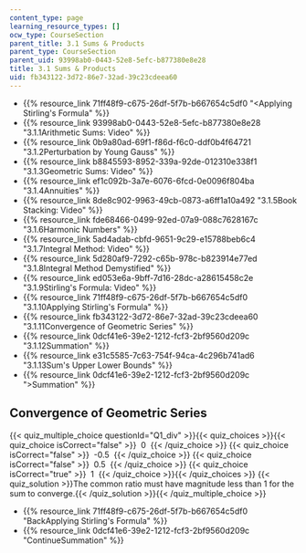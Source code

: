 ```yaml
---
content_type: page
learning_resource_types: []
ocw_type: CourseSection
parent_title: 3.1 Sums & Products
parent_type: CourseSection
parent_uid: 93998ab0-0443-52e8-5efc-b877380e8e28
title: 3.1 Sums & Products
uid: fb343122-3d72-86e7-32ad-39c23cdeea60
---
```


*   {{% resource_link 71ff48f9-c675-26df-5f7b-b667654c5df0 "\<Applying Stirling's Formula" %}}
*   {{% resource_link 93998ab0-0443-52e8-5efc-b877380e8e28 "3.1.1Arithmetic Sums: Video" %}}
*   {{% resource_link 0b9a80ad-69f1-f86d-f6c0-ddf0b4f64721 "3.1.2Perturbation by Young Gauss" %}}
*   {{% resource_link b8845593-8952-339a-92de-012310e338f1 "3.1.3Geometric Sums: Video" %}}
*   {{% resource_link ef1c092b-3a7e-6076-6fcd-0e0096f804ba "3.1.4Annuities" %}}
*   {{% resource_link 8de8c902-9963-49cb-0873-a6ff1a10a492 "3.1.5Book Stacking: Video" %}}
*   {{% resource_link fde68466-0499-92ed-07a9-088c7628167c "3.1.6Harmonic Numbers" %}}
*   {{% resource_link 5ad4adab-cbfd-9651-9c29-e15788beb6c4 "3.1.7Integral Method: Video" %}}
*   {{% resource_link 5d280af9-7292-c65b-978c-b823914e77ed "3.1.8Integral Method Demystified" %}}
*   {{% resource_link ed053e6a-9bff-7d16-28dc-a28615458c2e "3.1.9Stirling's Formula: Video" %}}
*   {{% resource_link 71ff48f9-c675-26df-5f7b-b667654c5df0 "3.1.10Applying Stirling's Formula" %}}
*   {{% resource_link fb343122-3d72-86e7-32ad-39c23cdeea60 "3.1.11Convergence of Geometric Series" %}}
*   {{% resource_link 0dcf41e6-39e2-1212-fcf3-2bf9560d209c "3.1.12Summation" %}}
*   {{% resource_link e31c5585-7c63-754f-94ca-4c296b741ad6 "3.1.13Sum's Upper Lower Bounds" %}}
*   {{% resource_link 0dcf41e6-39e2-1212-fcf3-2bf9560d209c "\>Summation" %}}

Convergence of Geometric Series
-------------------------------

  
{{< quiz_multiple_choice questionId="Q1_div" >}}{{< quiz_choices >}}{{< quiz_choice isCorrect="false" >}}&nbsp; 0 &nbsp;{{< /quiz_choice >}}
{{< quiz_choice isCorrect="false" >}}&nbsp; -0.5 &nbsp;{{< /quiz_choice >}}
{{< quiz_choice isCorrect="false" >}}&nbsp; 0.5 &nbsp;{{< /quiz_choice >}}
{{< quiz_choice isCorrect="true" >}}&nbsp; 1 &nbsp;{{< /quiz_choice >}}{{< /quiz_choices >}}
{{< quiz_solution >}}The common ratio must have magnitude less than 1 for the sum to converge.{{< /quiz_solution >}}{{< /quiz_multiple_choice >}}

*   {{% resource_link 71ff48f9-c675-26df-5f7b-b667654c5df0 "BackApplying Stirling's Formula" %}}
*   {{% resource_link 0dcf41e6-39e2-1212-fcf3-2bf9560d209c "ContinueSummation" %}}